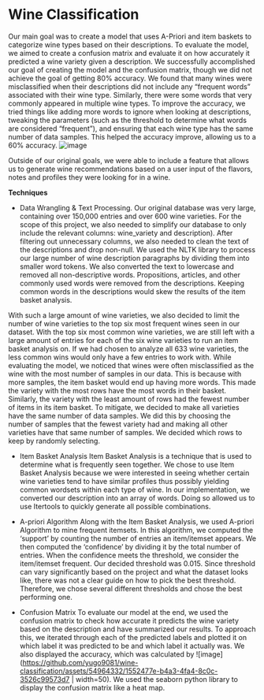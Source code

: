 # Wine Classification

Our main goal was to create a model that uses A-Priori and item
baskets to categorize wine types based on their descriptions. To evaluate the
model, we aimed to create a confusion matrix and evaluate it on how accurately it
predicted a wine variety given a description. We successfully accomplished our
goal of creating the model and the confusion matrix, though we did not achieve
the goal of getting 80% accuracy. We found that many wines were misclassified
when their descriptions did not include any “frequent words” associated with their
wine type. Similarly, there were some words that very commonly appeared in
multiple wine types. To improve the accuracy, we tried things like adding more
words to ignore when looking at descriptions, tweaking the parameters (such as
the threshold to determine what words are considered “frequent”), and ensuring
that each wine type has the same number of data samples. This helped the
accuracy improve, allowing us to a 60% accuracy.
![image](https://github.com/yugo9081/wine-classification/assets/54964332/b214965f-adf7-4f9f-aa98-a536a94bfa8a)

Outside of our original goals, we were able to include a feature that allows us to
generate wine recommendations based on a user input of the flavors, notes and
profiles they were looking for in a wine.

<strong>Techniques</strong>

* Data Wrangling & Text Processing.
Our original database was very large, containing over 150,000 entries and
over 600 wine varieties. For the scope of this project, we also needed to
simplify our database to only include the relevant columns: wine_variety
and description). After filtering out unnecessary columns, we also needed
to clean the text of the descriptions and drop non-null. We used the NLTK
library to process our large number of wine description paragraphs by
dividing them into smaller word tokens. We also converted the text to
lowercase and removed all non-descriptive words. Propositions, articles,
and other commonly used words were removed from the descriptions.
Keeping common words in the descriptions would skew the results of the
item basket analysis.

With such a large amount of wine varieties, we also decided to limit the
number of wine varieties to the top six most frequent wines seen in our
dataset. With the top six most common wine varieties, we are still left with
a large amount of entries for each of the six wine varieties to run an item
basket analysis on. If we had chosen to analyze all 633 wine varieties, the
less common wins would only have a few entries to work with.
While evaluating the model, we noticed that wines were often
misclassified as the wine with the most number of samples in our data.
This is because with more samples, the item basket would end up having
more words. This made the variety with the most rows have the most
words in their basket. Similarly, the variety with the least amount of rows
had the fewest number of items in its item basket. To mitigate, we decided
to make all varieties have the same number of data samples. We did this
by choosing the number of samples that the fewest variety had and making
all other varieties have that same number of samples. We decided which
rows to keep by randomly selecting.

* Item Basket Analysis
Item Basket Analysis is a technique that is used to determine what is
frequently seen together. We chose to use Item Basket Analysis because
we were interested in seeing whether certain wine varieties tend to have
similar profiles thus possibly yielding common wordsets within each type
of wine. In our implementation, we converted our description into an array
of words. Doing so allowed us to use Itertools to quickly generate all
possible combinations.

* A-priori Algorithm
Along with the Item Basket Analysis, we used A-priori Algorithm to mine
frequent itemsets. In this algorithm, we computed the ‘support’ by
counting the number of entries an item/itemset appears. We then computed
the ‘confidence’ by dividing it by the total number of entries. When the
confidence meets the threshold, we consider the item/itemset frequent.
Our decided threshold was 0.015. Since threshold can vary significantly
based on the project and what the dataset looks like, there was not a clear
guide on how to pick the best threshold. Therefore, we chose several
different thresholds and chose the best performing one.

* Confusion Matrix
To evaluate our model at the end, we used the confusion matrix to check
how accurate it predicts the wine variety based on the description and have
summarized our results. To approach this, we iterated through each of the
predicted labels and plotted it on which label it was predicted to be and
which label it actually was. We also displayed the accuracy, which was
calculated by ![image](https://github.com/yugo9081/wine-classification/assets/54964332/1552477e-b4a3-4fa4-8c0c-3526c99573d7  | width=50). We used the seaborn python library to display the confusion matrix like a heat map.
